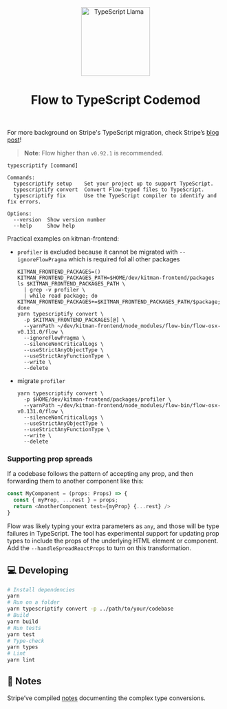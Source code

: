 <div align="center">
  <img
    src="./llama.png"
    alt="TypeScript Llama"
    width="160px"
  />
  <h1>Flow to TypeScript Codemod</h1>
  <br />
</div>


For more background on Stripe's TypeScript migration, check Stripe’s [blog
post](https://stripe.com/blog/migrating-to-typescript)!

> __Note__: Flow higher than `v0.92.1` is recommended.

```
typescriptify [command]

Commands:
  typescriptify setup    Set your project up to support TypeScript.
  typescriptify convert  Convert Flow-typed files to TypeScript.
  typescriptify fix      Use the TypeScript compiler to identify and fix errors.

Options:
  --version  Show version number
  --help     Show help
```

Practical examples on kitman-frontend:

* `profiler` is excluded because it cannot be migrated with
  `--ignoreFlowPragma` which is required fol all other packages
  ```
  KITMAN_FRONTEND_PACKAGES=()
  KITMAN_FRONTEND_PACKAGES_PATH=$HOME/dev/kitman-frontend/packages
  ls $KITMAN_FRONTEND_PACKAGES_PATH \
    | grep -v profiler \
    | while read package; do KITMAN_FRONTEND_PACKAGES+=$KITMAN_FRONTEND_PACKAGES_PATH/$package; done
  yarn typescriptify convert \
    -p $KITMAN_FRONTEND_PACKAGES[@] \
    --yarnPath ~/dev/kitman-frontend/node_modules/flow-bin/flow-osx-v0.131.0/flow \
    --ignoreFlowPragma \
    --silenceNonCriticalLogs \
    --useStrictAnyObjectType \
    --useStrictAnyFunctionType \
    --write \
    --delete
  ```
* migrate `profiler`
  ```
  yarn typescriptify convert \
    -p $HOME/dev/kitman-frontend/packages/profiler \
    --yarnPath ~/dev/kitman-frontend/node_modules/flow-bin/flow-osx-v0.131.0/flow \
    --silenceNonCriticalLogs \
    --useStrictAnyObjectType \
    --useStrictAnyFunctionType \
    --write \
    --delete
  ```

### Supporting prop spreads

If a codebase follows the pattern of accepting any prop, and then forwarding
them to another component like this:

```ts
const MyComponent = (props: Props) => {
  const { myProp, ...rest } = props;
  return <AnotherComponent test={myProp} {...rest} />
}
```

Flow was likely typing your extra parameters as `any`, and those will be type
failures in TypeScript. The tool has experimental support for updating prop
types to include the props of the underlying HTML element or component. Add the
`--handleSpreadReactProps` to turn on this transformation.

## 💻 Developing

```bash
# Install dependencies
yarn
# Run on a folder
yarn typescriptify convert -p ../path/to/your/codebase
# Build
yarn build
# Run tests
yarn test
# Type-check
yarn types
# Lint
yarn lint
```

## 📝 Notes

Stripe’ve compiled [notes](NOTES.md) documenting the complex type conversions.
